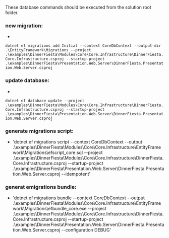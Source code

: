 ﻿These database commands should be executed from the solution root folder.

### new migration:

-

`dotnet ef migrations add Initial --context CoreDbContext --output-dir .\EntityFramework\Migrations --project .\examples\DinnerFiesta\Modules\Core\Core.Infrastructure\DinnerFiesta.Core.Infrastructure.csproj --startup-project .\examples\DinnerFiesta\Presentation.Web.Server\DinnerFiesta.Presentation.Web.Server.csproj`

### update database:

-

`dotnet ef database update --project .\examples\DinnerFiesta\Modules\Core\Core.Infrastructure\DinnerFiesta.Core.Infrastructure.csproj --startup-project .\examples\DinnerFiesta\Presentation.Web.Server\DinnerFiesta.Presentation.Web.Server.csproj`

### generate migrations script:

- 'dotnet ef migrations script --context CoreDbContext --output
  .\examples\DinnerFiesta\Modules\Core\Core.Infrastructure\EntityFramework\Migrations\efscript_core.sql
  --project
  .\examples\DinnerFiesta\Modules\Core\Core.Infrastructure\DinnerFiesta.Core.Infrastructure.csproj
  --startup-project
  .\examples\DinnerFiesta\Presentation.Web.Server\DinnerFiesta.Presentation.Web.Server.csproj
  --idempotent'

### generat emigrations bundle:

- 'dotnet ef migrations bundle --context CoreDbContext --output
  .\examples\DinnerFiesta\Modules\Core\Core.Infrastructure\EntityFramework\Migrations\efbundle_core.exe
  --project
  .\examples\DinnerFiesta\Modules\Core\Core.Infrastructure\DinnerFiesta.Core.Infrastructure.csproj
  --startup-project
  .\examples\DinnerFiesta\Presentation.Web.Server\DinnerFiesta.Presentation.Web.Server.csproj
  --configuration DEBUG'